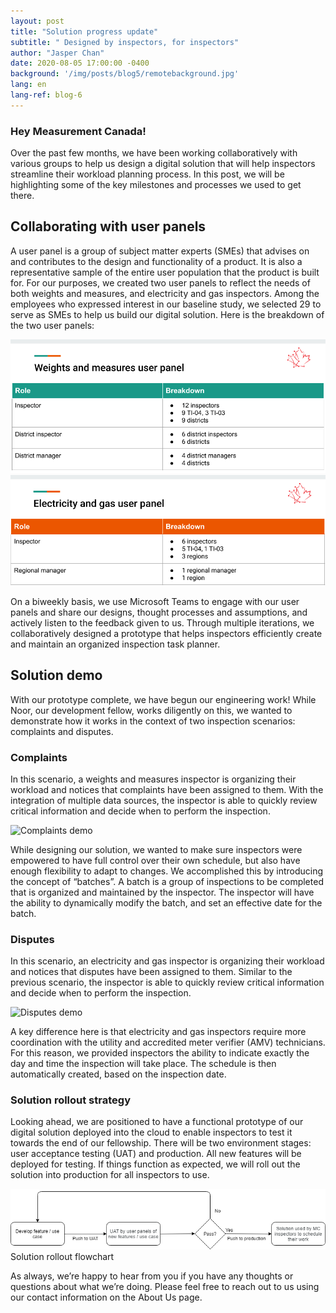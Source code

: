 ```yaml
---
layout: post
title: "Solution progress update"
subtitle: " Designed by inspectors, for inspectors"
author: "Jasper Chan"
date: 2020-08-05 17:00:00 -0400
background: '/img/posts/blog5/remotebackground.jpg'
lang: en
lang-ref: blog-6
---
```


<h3>Hey Measurement Canada!</h3>

<p>Over the past few months, we have been working collaboratively with various groups to help us design a digital solution that will help inspectors streamline their workload planning process. In this post, we will be highlighting some of the key milestones and processes we used to get there.</p>

<h2 class="section-heading">Collaborating with user panels</h2>
<p>A user panel is a group of subject matter experts (SMEs) that advises on and contributes to the design and functionality of a product. It is also a representative sample of the entire user population that the product is built for. For our purposes, we created two user panels to reflect the needs of both weights and measures, and electricity and gas inspectors. Among the employees who expressed interest in our baseline study, we selected 29 to serve as SMEs to help us build our digital solution. Here is the breakdown of the two user panels:</p>

<img class="img-fluid img_border" src="/img/posts/blog6/WMpanel_en.png" alt="Weights and measures panel breakdown">

<img class="img-fluid img_border" src="/img/posts/blog6/EGpanel_en.png" alt="Electricity and gas panel breakdown">

<p>On a biweekly basis, we use Microsoft Teams to engage with our user panels and share our designs, thought processes and assumptions, and actively listen to the feedback given to us. Through multiple iterations, we collaboratively designed a prototype that helps inspectors efficiently create and maintain an organized inspection task planner.</p>

<h2 class="section-heading">Solution demo</h2>
<p>With our prototype complete, we have begun our engineering work! While Noor, our development fellow, works diligently on this, we wanted to demonstrate how it works in the context of two inspection scenarios: complaints and disputes.</p>

<h3 class="section-heading">Complaints</h3>
<p>In this scenario, a weights and measures inspector is organizing their workload and notices that complaints have been assigned to them. With the integration of multiple data sources, the inspector is able to quickly review critical information and decide when to perform the inspection.</p>

<img class="img-fluid img_border" src="/img/posts/blog6/complaintsdemo.gif" alt="Complaints demo">

<p>While designing our solution, we wanted to make sure inspectors were empowered to have full control over their own schedule, but also have enough flexibility to adapt to changes. We accomplished this by introducing the concept of “batches”. A batch is a group of inspections to be completed that is organized and maintained by the inspector. The inspector will have the ability to dynamically modify the batch, and set an effective date for the batch.</p>

<h3 class="section-heading">Disputes</h3>
<p>In this scenario, an electricity and gas inspector is organizing their workload and notices that disputes have been assigned to them. Similar to the previous scenario, the inspector is able to quickly review critical information and decide when to perform the inspection.</p>

<img class="img-fluid img_border" src="/img/posts/blog6/disputesdemo.gif" alt="Disputes demo">

<p>A key difference here is that electricity and gas inspectors require more coordination with the utility and accredited meter verifier (AMV) technicians. For this reason, we provided inspectors the ability to indicate exactly the day and time the inspection will take place. The schedule is then automatically created, based on the inspection date.</p>

<h3 class="section-heading">Solution rollout strategy</h3>
<p>Looking ahead, we are positioned to have a functional prototype of our digital solution deployed into the cloud to enable inspectors to test it towards the end of our fellowship. There will be two environment stages: user acceptance testing (UAT) and production. All new features will be deployed for testing. If things function as expected, we will roll out the solution into production for all inspectors to use.</p>

<img class="img-fluid img_border" src="/img/posts/blog6/rolloutchart_en.png" alt="Solution rollout flow">
<span class="caption text-muted">Solution rollout flowchart</span>

<p>As always, we’re happy to hear from you if you have any thoughts or questions about what we’re doing. Please feel free to reach out to us using our contact information on the About Us page.</p>

